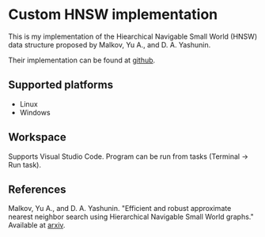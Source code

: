 # Custom HNSW implementation
This is my implementation of the Hiearchical Navigable Small World (HNSW) data structure proposed by Malkov, Yu A., and D. A. Yashunin.

Their implementation can be found at [github](https://github.com/nmslib/hnswlib).

## Supported platforms
- Linux
- Windows

## Workspace
Supports Visual Studio Code. Program can be run from tasks (Terminal -> Run task).

## References
Malkov, Yu A., and D. A. Yashunin. "Efficient and robust approximate nearest neighbor search using Hierarchical Navigable Small World graphs." Available at [arxiv](https://arxiv.org/abs/1603.09320).
